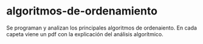 # algoritmos-de-ordenamiento
Se programan y analizan los principales algoritmos de ordenaiento.
En cada capeta viene un pdf con la explicación del análisis algorítmico.
